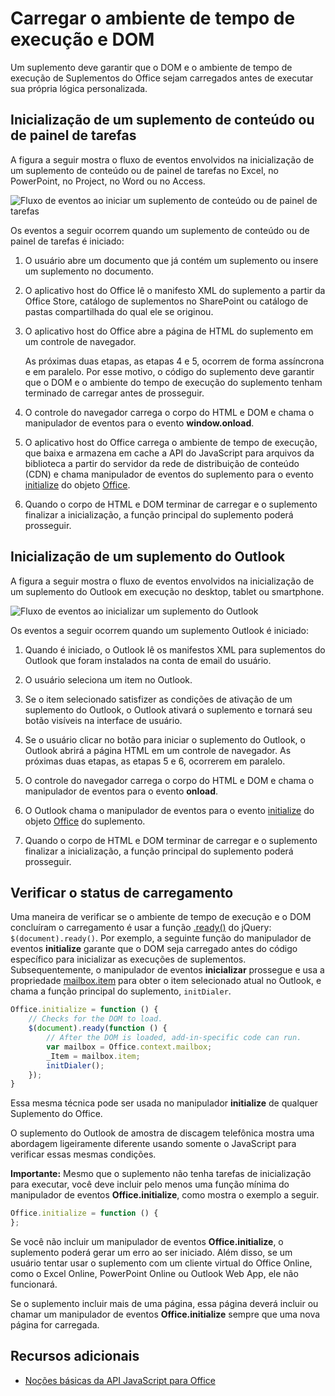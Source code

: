 
# <a name="loading-the-dom-and-runtime-environment"></a>Carregar o ambiente de tempo de execução e DOM



Um suplemento deve garantir que o DOM e o ambiente de tempo de execução de Suplementos do Office sejam carregados antes de executar sua própria lógica personalizada. 

## <a name="startup-of-a-content-or-task-pane-add-in"></a>Inicialização de um suplemento de conteúdo ou de painel de tarefas

A figura a seguir mostra o fluxo de eventos envolvidos na inicialização de um suplemento de conteúdo ou de painel de tarefas no Excel, no PowerPoint, no Project, no Word ou no Access.

![Fluxo de eventos ao iniciar um suplemento de conteúdo ou de painel de tarefas](../../images/off15appsdk_LoadingDOMAgaveRuntime.png)

Os eventos a seguir ocorrem quando um suplemento de conteúdo ou de painel de tarefas é iniciado: 



1. O usuário abre um documento que já contém um suplemento ou insere um suplemento no documento.
    
2. O aplicativo host do Office lê o manifesto XML do suplemento a partir da Office Store, catálogo de suplementos no SharePoint ou catálogo de pastas compartilhada do qual ele se originou.
    
3. O aplicativo host do Office abre a página de HTML do suplemento em um controle de navegador.
    
    As próximas duas etapas, as etapas 4 e 5, ocorrem de forma assíncrona e em paralelo. Por esse motivo, o código do suplemento deve garantir que o DOM e o ambiente do tempo de execução do suplemento tenham terminado de carregar antes de prosseguir.
    
4. O controle do navegador carrega o corpo do HTML e DOM e chama o manipulador de eventos para o evento **window.onload**.
    
5. O aplicativo host do Office carrega o ambiente de tempo de execução, que baixa e armazena em cache a API do JavaScript para arquivos da biblioteca a partir do servidor da rede de distribuição de conteúdo (CDN) e chama manipulador de eventos do suplemento para o evento [initialize](../../reference/shared/office.initialize.md) do objeto [Office](../../reference/shared/office.md).
    
6. Quando o corpo de HTML e DOM terminar de carregar e o suplemento finalizar a inicialização, a função principal do suplemento poderá prosseguir.
    

## <a name="startup-of-an-outlook-add-in"></a>Inicialização de um suplemento do Outlook



A figura a seguir mostra o fluxo de eventos envolvidos na inicialização de um suplemento do Outlook em execução no desktop, tablet ou smartphone.

![Fluxo de eventos ao inicializar um suplemento do Outlook](../../images/olowawecon15_LoadingDOMAgaveRuntime.png)

Os eventos a seguir ocorrem quando um suplemento Outlook é iniciado: 



1. Quando é iniciado, o Outlook lê os manifestos XML para suplementos do Outlook que foram instalados na conta de email do usuário.
    
2. O usuário seleciona um item no Outlook.
    
3. Se o item selecionado satisfizer as condições de ativação de um suplemento do Outlook, o Outlook ativará o suplemento e tornará seu botão visíveis na interface de usuário.
    
4. Se o usuário clicar no botão para iniciar o suplemento do Outlook, o Outlook abrirá a página HTML em um controle de navegador. As próximas duas etapas, as etapas 5 e 6, ocorrerem em paralelo.
    
5. O controle do navegador carrega o corpo do HTML e DOM e chama o manipulador de eventos para o evento **onload**.
    
6. O Outlook chama o manipulador de eventos para o evento [initialize](../../reference/shared/office.initialize.md) do objeto [Office](../../reference/shared/office.md) do suplemento.
    
7. Quando o corpo de HTML e DOM terminar de carregar e o suplemento finalizar a inicialização, a função principal do suplemento poderá prosseguir.
    

## <a name="checking-the-load-status"></a>Verificar o status de carregamento


Uma maneira de verificar se o ambiente de tempo de execução e o DOM concluíram o carregamento é usar a função [.ready()](http://api.jquery.com/ready/) do jQuery: `$(document).ready()`. Por exemplo, a seguinte função do manipulador de eventos **initialize** garante que o DOM seja carregado antes do código específico para inicializar as execuções de suplementos. Subsequentemente, o manipulador de eventos **inicializar** prossegue e usa a propriedade [mailbox.item](../../reference/outlook/Office.context.mailbox.item.md) para obter o item selecionado atual no Outlook, e chama a função principal do suplemento, `initDialer`.


```js
Office.initialize = function () {
    // Checks for the DOM to load.
    $(document).ready(function () {
        // After the DOM is loaded, add-in-specific code can run.
        var mailbox = Office.context.mailbox;
        _Item = mailbox.item;
        initDialer();
    });
}
```

Essa mesma técnica pode ser usada no manipulador **initialize** de qualquer Suplemento do Office.

O suplemento do Outlook de amostra de discagem telefônica mostra uma abordagem ligeiramente diferente usando somente o JavaScript para verificar essas mesmas condições. 

 **Importante:** Mesmo que o suplemento não tenha tarefas de inicialização para executar, você deve incluir pelo menos uma função mínima do manipulador de eventos **Office.initialize**, como mostra o exemplo a seguir.




```js
Office.initialize = function () {
};
```

Se você não incluir um manipulador de eventos **Office.initialize**, o suplemento poderá gerar um erro ao ser iniciado. Além disso, se um usuário tentar usar o suplemento com um cliente virtual do Office Online, como o Excel Online, PowerPoint Online ou Outlook Web App, ele não funcionará.

Se o suplemento incluir mais de uma página, essa página deverá incluir ou chamar um manipulador de eventos **Office.initialize** sempre que uma nova página for carregada.


## <a name="additional-resources"></a>Recursos adicionais



- [Noções básicas da API JavaScript para Office](../../docs/develop/understanding-the-javascript-api-for-office.md)
    
